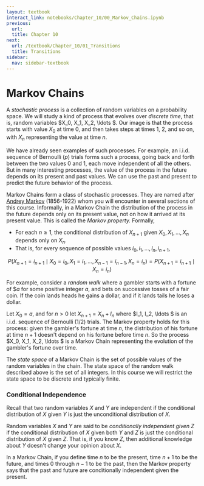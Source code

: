 ```yaml
---
layout: textbook
interact_link: notebooks/Chapter_10/00_Markov_Chains.ipynb
previous:
  url: 
  title: Chapter 10
next:
  url: /textbook/Chapter_10/01_Transitions
  title: Transitions
sidebar:
  nav: sidebar-textbook
---
```


# Markov Chains # 

A *stochastic process* is a collection of random variables on a probability space. We will study a kind of process that evolves over *discrete time*, that is, random variables $X_0, X_1, X_2, \ldots $. Our image is that the process starts with value $X_0$ at time 0, and then takes steps at times 1, 2, and so on, with $X_n$ representing the value at time $n$.

We have already seen examples of such processes. For example, an i.i.d. sequence of Bernoulli $(p)$ trials forms such a process, going back and forth between the two values 0 and 1, each move independent of all the others. But in many interesting processes, the value of the process in the future depends on its present and past values. We can use the past and present to predict the future behavior of the process.

Markov Chains form a class of stochastic processes. They are named after  [Andrey Markov](https://en.wikipedia.org/wiki/Andrey_Markov) (1856-1922) whom you will encounter in several sections of this course. Informally, in a Markov Chain the distribution of the process in the future depends only on its present value, not on how it arrived at its present value. This is called the *Markov property.* Formally,

- For each $n \ge 1$, the conditional distribution of $X_{n+1}$ given $X_0, X_1, \ldots , X_n$ depends only on $X_n$.
- That is, for every sequence of possible values $i_0, i_1, \ldots, i_n, i_{n+1}$,

$$ P(X_{n+1} = i_{n+1} \mid X_0 = i_0, X_1 = i_1 , \ldots, X_{n-1} = i_{n-1}, X_n = i_n) = P(X_{n+1} = i_{n+1} \mid X_n = i_n) $$

For example, consider a *random walk* where a gambler starts with a fortune of $\$a$ for some positive integer $a$, and bets on successive tosses of a fair coin. If the coin lands heads he gains a dollar, and if it lands tails he loses a dollar. 

Let $X_{0} = a$, and for $n > 0$ let $X_{n+1} = X_n + I_n$ where $I_1, I_2, \ldots $ is an i.i.d. sequence of Bernoulli $(1/2)$ trials. The Markov property holds for this process: given the gambler's fortune at time $n$, the distribution of his fortune at time $n+1$ doesn't depend on his fortune before time $n$. So the process $X_0, X_1, X_2, \ldots $ is a Markov Chain representing the evolution of the gambler's fortune over time. 

The *state space* of a Markov Chain is the set of possible values of the random variables in the chain. The state space of the random walk described above is the set of all integers. In this course we will restrict the state space to be discrete and typically finite.

### Conditional Independence ###
Recall that two random variables $X$ and $Y$ are independent if the conditional distribution of $X$ given $Y$ is just the unconditional distribution of $X$.

Random variables $X$ and $Y$ are said to be *conditionally independent given $Z$* if the conditional distribution of $X$ given both $Y$ and $Z$ is just the conditional distribution of $X$ given $Z$. That is, if you know $Z$, then additional knowledge about $Y$ doesn't change your opinion about $X$.

In a Markov Chain, if you define time $n$ to be the present, time $n+1$ to be the future, and times $0$ through $n-1$ to be the past, then the Markov property says that the past and future are conditionally independent given the present.
